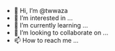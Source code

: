 - 👋 Hi, I’m @twwaza
- 👀 I’m interested in ...
- 🌱 I’m currently learning ...
- 💞️ I’m looking to collaborate on ...
- 📫 How to reach me ...

<!---
twwaza/twwaza is a ✨ special ✨ repository because its `README.md` (this file) appears on your GitHub profile.
You can click the Preview link to take a look at your changes.
--->
